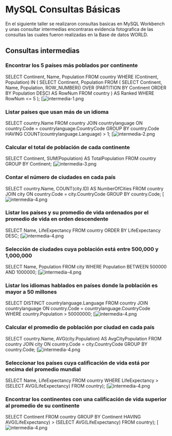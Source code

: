 # MySQL Consultas Básicas
En el siguiente taller se realizaron consultas basicas en MySQL Workbench y unas consultar intermedias encontraras evidencia fotografica de las consultas las cuales fueron realizadas en la Base de datos WORLD.
## Consultas intermedias
### Encontrar los 5 países más poblados por continente
SELECT Continent, Name, Population
FROM country
WHERE (Continent, Population) IN (
    SELECT Continent, Population
    FROM (
        SELECT Continent, Name, Population,
               ROW_NUMBER() OVER (PARTITION BY Continent ORDER BY Population DESC) AS RowNum
        FROM country
    ) AS Ranked
    WHERE RowNum <= 5
);
[![intermedia-1.png](https://github.com/Bcamilo00/MySQL/blob/7659c3dd7b831ed5253e5ba3c83522b7350b97af/intermedia_1.png)
### Listar países que usan más de un idioma
SELECT country.Name
FROM country
JOIN countrylanguage ON country.Code = countrylanguage.CountryCode
GROUP BY country.Code
HAVING COUNT(countrylanguage.Language) > 1;
[![intermedia-2.png](https://github.com/Bcamilo00/MySQL/blob/7659c3dd7b831ed5253e5ba3c83522b7350b97af/intermedia_2.png)
### Calcular el total de población de cada continente
SELECT Continent, SUM(Population) AS TotalPopulation
FROM country
GROUP BY Continent;
[![intermedia-3.png](https://github.com/Bcamilo00/MySQL/blob/7659c3dd7b831ed5253e5ba3c83522b7350b97af/intermedia_3.png)
### Contar el número de ciudades en cada país
SELECT country.Name, COUNT(city.ID) AS NumberOfCities
FROM country
JOIN city ON country.Code = city.CountryCode
GROUP BY country.Code;
[![intermedia-4.png](https://github.com/Bcamilo00/MySQL/blob/7659c3dd7b831ed5253e5ba3c83522b7350b97af/intermedia_4.png)
### Listar los países y su promedio de vida ordenados por el promedio de vida en orden descendente
SELECT Name, LifeExpectancy
FROM country
ORDER BY LifeExpectancy DESC;
[![intermedia-4.png](https://github.com/Bcamilo00/MySQL/blob/7659c3dd7b831ed5253e5ba3c83522b7350b97af/intermedia_5.png)
### Selección de ciudades cuya población está entre 500,000 y 1,000,000
SELECT Name, Population
FROM city
WHERE Population BETWEEN 500000 AND 1000000;
[![intermedia-4.png](https://github.com/Bcamilo00/MySQL/blob/7659c3dd7b831ed5253e5ba3c83522b7350b97af/intermedia_6.png)
### Listar los idiomas hablados en países donde la población es mayor a 50 millones
SELECT DISTINCT countrylanguage.Language
FROM country
JOIN countrylanguage ON country.Code = countrylanguage.CountryCode
WHERE country.Population > 50000000;
[![intermedia-4.png](https://github.com/Bcamilo00/MySQL/blob/7659c3dd7b831ed5253e5ba3c83522b7350b97af/intermedia_7.png)
### Calcular el promedio de población por ciudad en cada país
SELECT country.Name, AVG(city.Population) AS AvgCityPopulation
FROM country
JOIN city ON country.Code = city.CountryCode
GROUP BY country.Code;
[![intermedia-4.png](https://github.com/Bcamilo00/MySQL/blob/7659c3dd7b831ed5253e5ba3c83522b7350b97af/intermedia_8.png)
### Seleccionar los países cuya calificación de vida está por encima del promedio mundial
SELECT Name, LifeExpectancy
FROM country
WHERE LifeExpectancy > (SELECT AVG(LifeExpectancy) FROM country);
[![intermedia-4.png](https://github.com/Bcamilo00/MySQL/blob/7659c3dd7b831ed5253e5ba3c83522b7350b97af/intermedia_9.png)
### Encontrar los continentes con una calificación de vida superior al promedio de su continente
SELECT Continent
FROM country
GROUP BY Continent
HAVING AVG(LifeExpectancy) > (SELECT AVG(LifeExpectancy) FROM country);
[![intermedia-4.png](https://github.com/Bcamilo00/MySQL/blob/7659c3dd7b831ed5253e5ba3c83522b7350b97af/intermedia_10.png)




